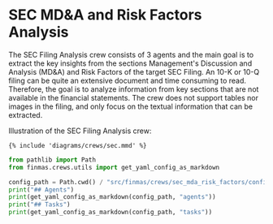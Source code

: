 # SEC MD&A and Risk Factors Analysis

The SEC Filing Analysis crew consists of 3 agents and the main goal is to extract
the key insights from the sections Management's Discussion and Analysis (MD&A) and Risk Factors of the
target SEC Filing. An 10-K or 10-Q filing can be quite an extensive document and time consuming to read.
Therefore, the goal is to analyze information from key sections that are not available in the financial statements.
The crew does not support tables nor images in the filing, and only focus on the textual information
that can be extracted.

Illustration of the SEC Filing Analysis crew:

```mermaid
{% include 'diagrams/crews/sec.mmd' %}
```

```python exec="on"
from pathlib import Path
from finmas.crews.utils import get_yaml_config_as_markdown

config_path = Path.cwd() / "src/finmas/crews/sec_mda_risk_factors/config"
print("## Agents")
print(get_yaml_config_as_markdown(config_path, "agents"))
print("## Tasks")
print(get_yaml_config_as_markdown(config_path, "tasks"))
```
